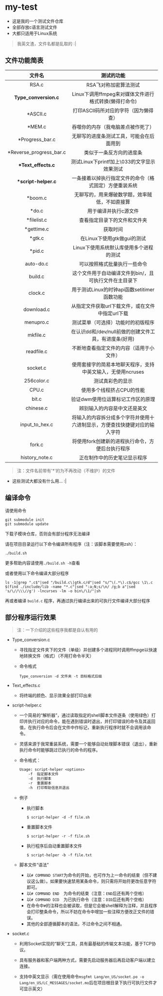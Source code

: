 # my-test

- 这是我的一个测试文件仓库
- 全部存放c语言测试文件
- 大都只适用于Linux系统

> 我英文渣，文件名都是乱取的 :|

## 文件功能简表

| 文件名                     | 测试的功能                                                                 |
|:--------------------------:|:--------------------------------------------------------------------------:|
| RSA.c                      | RSA飞对称加密算法测试                                                      |
| **Type\_conversion.c**     | Linux下调用ffmpeg来对媒体文件进行格式转换(懒得打命令)                      |
| \*ASCII.c                  | 打印ASCII码所对应的字符（因为懒得查）                                      |
| \*MEM.c                    | 吞噬你的内存（我电脑差点被作死了）                                         |
| \*Progress\_bar.c          | 无聊写的进度条测试工具，可能会在后面用到                                   |
| \*Reverse\_progress\_bar.c | 类似于一条反方向的进度条                                                   |
| **\*Text\_effects.c**      | 测试Linux下printf加上\033的文字显示效果测试                                |
| **\*script-helper.c**      | 一条接着以掉执行指定文件的命令（格式固定）方便重装系统                     |
| \*boom.c                   | 无聊写的，用来爆破数学题，效率贼低，不如直接算                             |
| \*do.c                     | 用于编译并执行c源文件                                                      |
| \*filelist.c               | 查看指定目录下的文件和文件夹                                               |
| \*gettime.c                | 获取时间                                                                   |
| \*gtk.c                    | 在Linux下使用gtk做gui的测试                                                |
| \*pid.c                    | Linux下使用系统默认库使用多个进程的测试                                    |
| auto-do.c                  | 可以按照格式批量执行一些命令                                               |
| build.c                    | 这个文件用于自动编译文件到bin/，且可执行文件在主目录下                     |
| clock.c                    | 用于测试Linux的时钟api函数setitimer函数功能                                |
| download.c                 | 从指定文件获取url下载文件，或在文件中指定url下载                           |
| menupro.c                  | 测试菜单（可选择）功能时的初版程序                                         |
| mkfile.c                   | 在认识dd和/dev/null前做的创建文件工具，有进度条(好用)                      |
| readfile.c                 | 不断地查看指定文件的内容（适用于小文件）                                   |
| socket.c                   | 使用套接字的简易本地聊天程序，支持中英文输入，无使用ncruses                |
| 256color.c                 | 测试真彩色的显示                                                           |
| CPU.c                      | 使用多个线程挤占CPU的性能                                                  |
| bit.c                      | 验证dwm使用位运算标记工作区的原理                                          |
| chinese.c                  | 辨别输入的内容是中文还是英文                                               |
| input_to_hex.c             | 将输入的内容拆分成多个字符并使用十六进制显示，方便查找快捷键对应的输入字符 |
| fork.c                     | 将使用fork创建新的进程执行命令，方便后台执行程序                           |
| history_note.c             | 正在制作中的历史笔记显示程序                                               |

> 注：文件名前带有'\*'的为不再改动（不维护）的文件

- 这些测试大都没有什么用... :|

## 编译命令

请使用命令

```shell
git submodule init
git submodule update
```

下载子模块仓库，否则会有部分程序无法编译

请在项目目录运行以下命令编译所有程序（注：该脚本需要使用zsh）：

```shell
./build.sh
```

更多帮助内容请使用`./build.sh -h`查看

或者使用以下命令编译大部分程序

```shell
ls -1|grep ".c$"|sed "/build.c\|gtk.c/d"|sed "s/^\(.*\).c$/gcc \1\.c $(find ./include/lib -name "*.c"|sed ":a;N;s/\n/ /g;b a"|sed 's/\//\\\//g') -lncurses -lm -o bin\/\1/"|sh
```

再或者编译 `build.c` 程序，再通过执行编译出来的可执行文件编译大部分程序

## 部分程序运行效果

> 注：一下介绍的这些程序我都是自认有用的

- Type_conversion.c
  - 寻找指定文件夹下的文件（单级）并创建多个进程同时调用ffmpge以快速地转换文件（格式）（不用打命令半天）

  - 命令格式

    ```shell
    Type_conversion -d 文件夹 -t 目标格式后缀
    ```

- Text\_effects.c

  - 将终端的颜色、显示效果全部打印出来

- script-helper.c

  - 一个简易的“解析器”，通过读取指定的shell脚本文件逐条（使用绿色）打印并执行对应的命令，能在遇到错误时退出，并打印错误的命令及其返回值，在执行命令后会在文件中作标记，重新执行程序时就不会调用该命令。

  - 灵感来源于我常重装系统，需要一个能够自动处理脚本错误（退出），重新执行命令时能够跳过已执行的命令的程序。

  - 命令格式：

    ```txt
    Usage: script-helper <options>
        -f  指定脚本文件
        -d  执行脚本
        -r  重置脚本
        -h  打印帮助信息并退出
    ```

  - 例子

    - 执行脚本

      ```shell
      $ script-helper -d -f file.sh
      ```

    - 重置脚本文件

      ```shell
      $ script-helper -r -f file.sh
      ```

    - 执行程序后自动重置脚本文件

      ```shell
      $ script-helper -b -f file.txt
      ```

  - 脚本文件“语法”

    - 以`# COMMAND START`为命令的开始，也可作为上一命令的结束（但不建议这么做）。如果要快速禁用某条命令，则只需将开始符更改任意字符即可。
    - 以`# COMMAND END  `为命令的结束（注意：`END`后还有两个空格）
    - 以`# COMMAND DID  `为已执行命令（注意：`DID`后还有两个空格）
    - 在命令中`#`的注释也会被读取，但是它会被shell解释为注释，并且程序会打印整条命令，所以不妨在命令中增加一些注释方便改正文件的错误。
    - 其他的全部遵循脚本的语法，不过命令之间不相通。

- socket.c

  - 利用Socket实现的“聊天”工具，具有最基础的传输文本功能，基于TCP协议。
  
  - 具有服务器和客户端两种方式，需要先启动服务器后再启动客户端以建立连接。
  
  - 支持中英文显示（需在使用命令`msgfmt Lang/en_US/socket.po -o Lang/en_US/LC_MESSAGES/socket.mo`后在项目根目录下执行可执行文件才可显示英文）
